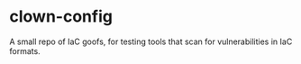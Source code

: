 # clown-config

A small repo of IaC goofs, for testing tools that scan for vulnerabilities in IaC formats.
